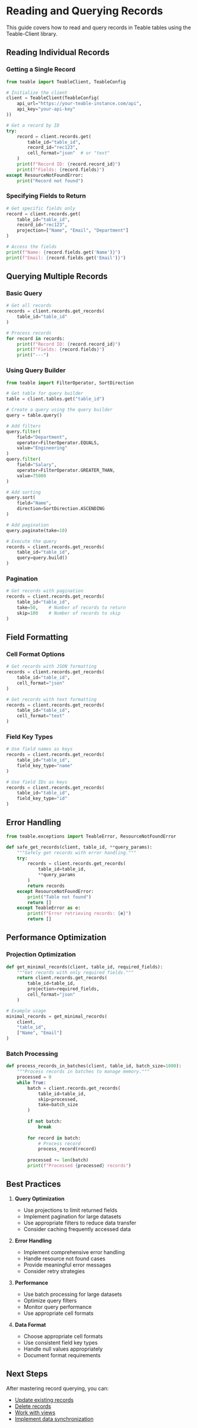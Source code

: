 # Reading and Querying Records

This guide covers how to read and query records in Teable tables using the Teable-Client library.

## Reading Individual Records

### Getting a Single Record

```python
from teable import TeableClient, TeableConfig

# Initialize the client
client = TeableClient(TeableConfig(
    api_url="https://your-teable-instance.com/api",
    api_key="your-api-key"
))

# Get a record by ID
try:
    record = client.records.get(
        table_id="table_id",
        record_id="rec123",
        cell_format="json"  # or "text"
    )
    print(f"Record ID: {record.record_id}")
    print(f"Fields: {record.fields}")
except ResourceNotFoundError:
    print("Record not found")
```

### Specifying Fields to Return

```python
# Get specific fields only
record = client.records.get(
    table_id="table_id",
    record_id="rec123",
    projection=["Name", "Email", "Department"]
)

# Access the fields
print(f"Name: {record.fields.get('Name')}")
print(f"Email: {record.fields.get('Email')}")
```

## Querying Multiple Records

### Basic Query

```python
# Get all records
records = client.records.get_records(
    table_id="table_id"
)

# Process records
for record in records:
    print(f"Record ID: {record.record_id}")
    print(f"Fields: {record.fields}")
    print("---")
```

### Using Query Builder

```python
from teable import FilterOperator, SortDirection

# Get table for query builder
table = client.tables.get("table_id")

# Create a query using the query builder
query = table.query()

# Add filters
query.filter(
    field="Department",
    operator=FilterOperator.EQUALS,
    value="Engineering"
)
query.filter(
    field="Salary",
    operator=FilterOperator.GREATER_THAN,
    value=75000
)

# Add sorting
query.sort(
    field="Name",
    direction=SortDirection.ASCENDING
)

# Add pagination
query.paginate(take=10)

# Execute the query
records = client.records.get_records(
    table_id="table_id",
    query=query.build()
)
```

### Pagination

```python
# Get records with pagination
records = client.records.get_records(
    table_id="table_id",
    take=50,    # Number of records to return
    skip=100    # Number of records to skip
)
```

## Field Formatting

### Cell Format Options

```python
# Get records with JSON formatting
records = client.records.get_records(
    table_id="table_id",
    cell_format="json"
)

# Get records with text formatting
records = client.records.get_records(
    table_id="table_id",
    cell_format="text"
)
```

### Field Key Types

```python
# Use field names as keys
records = client.records.get_records(
    table_id="table_id",
    field_key_type="name"
)

# Use field IDs as keys
records = client.records.get_records(
    table_id="table_id",
    field_key_type="id"
)
```

## Error Handling

```python
from teable.exceptions import TeableError, ResourceNotFoundError

def safe_get_records(client, table_id, **query_params):
    """Safely get records with error handling."""
    try:
        records = client.records.get_records(
            table_id=table_id,
            **query_params
        )
        return records
    except ResourceNotFoundError:
        print("Table not found")
        return []
    except TeableError as e:
        print(f"Error retrieving records: {e}")
        return []
```

## Performance Optimization

### Projection Optimization

```python
def get_minimal_records(client, table_id, required_fields):
    """Get records with only required fields."""
    return client.records.get_records(
        table_id=table_id,
        projection=required_fields,
        cell_format="json"
    )

# Example usage
minimal_records = get_minimal_records(
    client,
    "table_id",
    ["Name", "Email"]
)
```

### Batch Processing

```python
def process_records_in_batches(client, table_id, batch_size=1000):
    """Process records in batches to manage memory."""
    processed = 0
    while True:
        batch = client.records.get_records(
            table_id=table_id,
            skip=processed,
            take=batch_size
        )
        
        if not batch:
            break
            
        for record in batch:
            # Process record
            process_record(record)
            
        processed += len(batch)
        print(f"Processed {processed} records")
```

## Best Practices

1. **Query Optimization**
   - Use projections to limit returned fields
   - Implement pagination for large datasets
   - Use appropriate filters to reduce data transfer
   - Consider caching frequently accessed data

2. **Error Handling**
   - Implement comprehensive error handling
   - Handle resource not found cases
   - Provide meaningful error messages
   - Consider retry strategies

3. **Performance**
   - Use batch processing for large datasets
   - Optimize query filters
   - Monitor query performance
   - Use appropriate cell formats

4. **Data Format**
   - Choose appropriate cell formats
   - Use consistent field key types
   - Handle null values appropriately
   - Document format requirements

## Next Steps

After mastering record querying, you can:

- [Update existing records](update.md)
- [Delete records](delete.md)
- [Work with views](../views/creation.md)
- [Implement data synchronization](../integration/sync.md)

